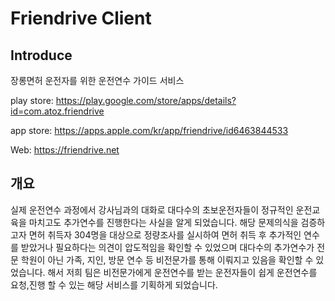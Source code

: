 # Friendrive Client

## Introduce

장롱면허 운전자를 위한 운전연수 가이드 서비스

play store: https://play.google.com/store/apps/details?id=com.atoz.friendrive

app store: https://apps.apple.com/kr/app/friendrive/id6463844533

Web: https://friendrive.net

## 개요

실제 운전연수 과정에서 강사님과의 대화로 대다수의 초보운전자들이 정규적인 운전교육을 마치고도 추가연수를 진행한다는 사실을 알게 되었습니다.
해당 문제의식을 검증하고자 면허 취득자 304명을 대상으로 정량조사를 실시하여 면허 취득 후 추가적인 연수를 받았거나 필요하다는 의견이 압도적임을 확인할 수 있었으며
대다수의 추가연수가 전문 학원이 아닌 가족, 지인, 방문 연수 등 비전문가를 통해 이뤄지고 있음을 확인할 수 있었습니다.
해서 저희 팀은 비전문가에게 운전연수를 받는 운전자들이 쉽게 운전연수를 요청,진행 할 수 있는 해당 서비스를 기획하게 되었습니다.
